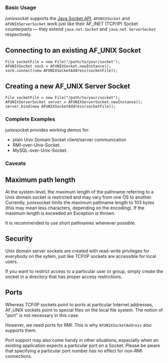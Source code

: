 ### Basic Usage

junixsocket supports the [Java Socket API](https://docs.oracle.com/javase/8/docs/api/java/net/Socket.html). `AFUNIXSocket` and `AFUNIXServerSocket` work just like their AF_INET (TCP/IP) Socket counterparts — they extend `java.net.Socket` and `java.net.ServerSocket` respectively.

## Connecting to an existing AF_UNIX Socket

    File socketFile = new File("/path/to/your/socket");
    AFUNIXSocket sock = AFUNIXSocket.newInstance();
    sock.connect(new AFUNIXSocketAddress(socketFile));

## Creating a new AF_UNIX Server Socket

    File socketFile = new File("/path/to/your/socket");
    AFUNIXServerSocket server = AFUNIXServerSocket.newInstance();
    server.bind(new AFUNIXSocketAddress(socketFile));

### Complete Examples

junixsocket provides working demos for:

  * plain Unix Domain Socket client/server communication
  * RMI-over-Unix-Socket.
  * MySQL-over-Unix-Socket.

### Caveats

## Maximum path length

At the system-level, the maximum length of the pathname referring to a Unix domain socket is restricted and may vary from one OS to another. Currently, junixsocket limits the maximum pathname length to 103 bytes (this may mean less characters, depending on the encoding). If the maximum length is exceeded an Exception is thrown.

It is recommended to use short pathnames whenever possible.

## Security

Unix domain server sockets are created with read-write privileges for everybody on the sytem, just like TCP/IP sockets are accessible for local users.

If you want to restrict access to a particular user or group, simply create the socket in a directory that has proper access restrictions.

## Ports

Whereas TCP/IP sockets point to ports at particular Internet addresses, AF_UNIX sockets point to special files on the local file system. The notion of "port" is not necessary in this case.

However, we need ports for RMI. This is why `AFUNIXSocketAddress` also supports them.

Port support may also come handy in other situations, especially when an existing application expects a particular port on a Socket. Please be aware that specifying a particular port number has no effect for non-RMI connections.
